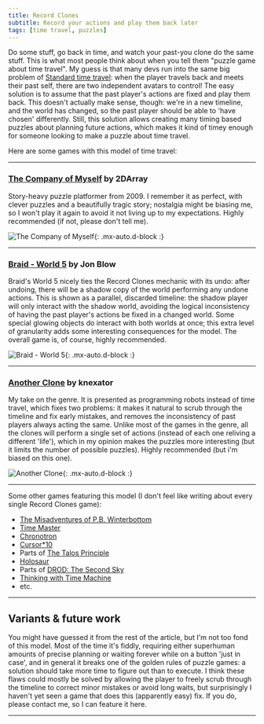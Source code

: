 ```yaml
---
title: Record Clones
subtitle: Record your actions and play them back later
tags: [time travel, puzzles]
---
```


Do some stuff, go back in time, and watch your past-you clone do the same stuff. This is what most people think about when you tell
them "puzzle game about time travel". My guess is that many devs run into the same big problem of [Standard time travel](/time-genres/standard):
when the player travels back and meets their past self, there are two independent avatars to control! The easy solution is to 
assume that the past player's actions are fixed and play them back. This doesn't actually make sense, though: we're in a new timeline,
and the world has changed, so the past player should be able to 'have chosen' differently. Still, this solution allows creating many
timing based puzzles about planning future actions, which makes it kind of timey enough for someone looking to make a puzzle about time travel.

Here are some games with this model of time travel:
<a name="the-company-of-myself"></a>

-----

### [The Company of Myself](http://2darray.net/portfolio/the-company-of-myself/) by 2DArray

Story-heavy puzzle platformer from 2009. I remember it as perfect, with clever puzzles and a beautifully tragic story; 
nostalgia might be biasing me, so I won't play it again to avoid it not living up to my expectations. Highly recommended (if not,
please don't tell me).

![The Company of Myself](../../assets/img/the-company-of-myself.jpg){: .mx-auto.d-block :}
<a name="braid-world-5"></a>

-----

### [Braid - World 5](https://store.steampowered.com/app/26800/Braid/) by Jon Blow

Braid's World 5 nicely ties the Record Clones mechanic with its undo: after undoing, there will be a shadow copy of the world performing
any undone actions. This is shown as a parallel, discarded timeline: the shadow player will only interact with the shadow world, avoiding
the logical inconsistency of having the past player's actions be fixed in a changed world. Some special glowing objects do interact
with both worlds at once; this extra level of granularity adds some interesting consequences for the model. The overall game is, of course, highly recommended.

![Braid - World 5](https://cdn.cloudflare.steamstatic.com/steam/apps/26800/0000007892.600x338.jpg?t=1515716884){: .mx-auto.d-block :}
<a name="another-clone"></a>

-----

### [Another Clone](https://knexator.itch.io/another-clone) by knexator

My take on the genre. It is presented as programming robots instead of time travel, which fixes two problems: it makes it natural to scrub through the timeline and fix early mistakes, and removes the inconsistency of past players always acting the same. Unlike most of the games in the genre, all the clones will perform a single set of actions (instead of each one reliving a different 'life'), which in my opinion makes the puzzles more interesting (but it limits the number of possible puzzles). Highly recommended (but i'm biased on this one).

![Another Clone](https://img.itch.zone/aW1nLzEwNTk5NDY4LmdpZg==/original/ayDBgA.gif){: .mx-auto.d-block :}
<a name="some-other-games"></a>

-----

Some other games featuring this model (I don't feel like writing about every single Record Clones game):
 - [The Misadventures of P.B. Winterbottom](https://store.steampowered.com/app/40930/The_Misadventures_of_PB_Winterbottom)
 - [Time Master](https://store.steampowered.com/app/1486080/Time_Master/)
 - [Chronotron](https://www.kongregate.com/games/Scarybug/chronotron)
 - [Cursor*10](https://www.youtube.com/watch?v=ZaMG3DdnAdI)
 - Parts of [The Talos Principle](https://store.steampowered.com/app/257510/The_Talos_Principle/)
 - [Holosaur](https://daem-on.itch.io/holosaur)
 - Parts of [DROD: The Second Sky](https://store.steampowered.com/app/351320/DROD_The_Second_Sky/)
 - [Thinking with Time Machine](https://store.steampowered.com/app/286080/Thinking_with_Time_Machine/)
 - etc.

-----

## Variants & future work

You might have guessed it from the rest of the article, but I'm not too fond of this model. Most of the time it's fiddly, requiring either 
superhuman amounts of precise planning or waiting forever while on a button 'just in case', and in general it breaks one of the golden rules of
puzzle games: a solution should take more time to figure out than to execute. I think these flaws could mostly be solved by allowing the
player to freely scrub through the timeline to correct minor mistakes or avoid long waits, but surprisingly I haven't yet seen a game that
does this (apparently easy) fix. If you do, please contact me, so I can feature it here.

-----
